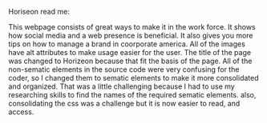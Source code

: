 Horiseon read me:

This webpage consists of great ways to make it in the work force. It shows how social media and a web presence is beneficial. It also gives you more tips on how to manage a brand in coorporate america. 
All of the images have alt attributes to make usage easier for the user. The title of the page was changed to Horizeon because that fit the basis of the page. All of the non-sematic elements in the source code were very confusing for the coder, so I changed them to sematic elements to make it more consolidated and organized. That was a little challenging because I had to use my researching skills to find the names of the required sematic elements. also, consolidating the css was a challenge but it is now easier to read, and access. 

